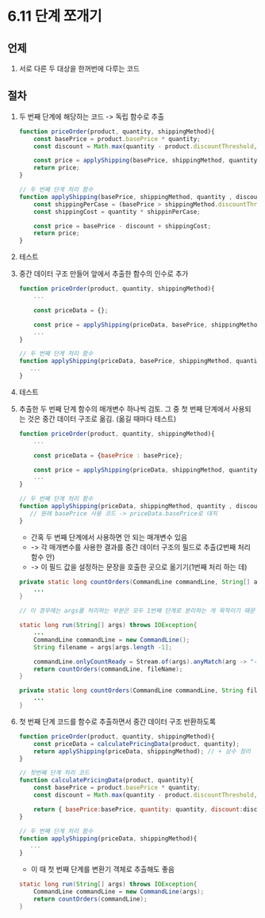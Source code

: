 # 6.11 단계 쪼개기

## 언제

1. 서로 다른 두 대상을 한꺼번에 다루는 코드

## 절차

1. 두 번째 단계에 해당하는 코드 -> 독립 함수로 추출

    ```javascript
    function priceOrder(product, quantity, shippingMethod){
        const basePrice = product.basePrice * quantity;
        const discount = Math.max(quantity - product.discountThreshold, 0) * product.basePrice * product.discountRate;

        const price = applyShipping(basePrice, shippingMethod, quantity, discount);
        return price;
    }

    // 두 번째 단계 처리 함수
    function applyShipping(basePrice, shippingMethod, quantity , discount){
        const shippingPerCase = (basePrice > shippingMethod.discountThreshold) ? shippingMethod.discountedFee : shippingMethod.feePerCase;
        const shippingCost = quantity * shippinPerCase;

        const price = basePrice - discount + shippingCost;
        return price;
    }
    ```

2. 테스트

3. 중간 데이터 구조 만들어 앞에서 추출한 함수의 인수로 추가

    ```javascript
    function priceOrder(product, quantity, shippingMethod){
        ...

        const priceData = {};

        const price = applyShipping(priceData, basePrice, shippingMethod, quantity, discount);
        ...
    }

    // 두 번째 단계 처리 함수
    function applyShipping(priceData, basePrice, shippingMethod, quantity , discount){
       ...
    }
    ```

4. 테스트

5. 추출한 두 번째 단계 함수의 매개변수 하나씩 검토. 그 중 첫 번째 단계에서 사용되는 것은 중간 데이터 구조로 옮김. (옮길 때마다 테스트)

    ```javascript
    function priceOrder(product, quantity, shippingMethod){
        ...

        const priceData = {basePrice : basePrice};

        const price = applyShipping(priceData, shippingMethod, quantity, discount);
        ...
    }

    // 두 번째 단계 처리 함수
    function applyShipping(priceData, shippingMethod, quantity , discount){
       // 원래 basePrice 사용 코드 -> priceData.basePrice로 대치
    }
    ```

    - 간혹 두 번째 단계에서 사용하면 안 되는 매개변수 있음
    - -> 각 매개변수를 사용한 결과를 중간 데이터 구조의 필드로 추출(2번째 처리 함수 안)
    - -> 이 필드 값을 설정하는 문장을 호출한 곳으로 옮기기(1번째 처리 하는 데)

    ```java
    private static long countOrders(CommandLine commandLine, String[] args, String fileName){
        ...
    }
    ```

    ```java
    // 이 경우에는 args를 처리하는 부분은 모두 1번째 단계로 분리하는 게 목적이기 때문

    static long run(String[] args) throws IOException{
        ...
        CommandLine commandLine = new CommandLine();
        String filename = args[args.length -1];

        commandLine.onlyCountReady = Stream.of(args).anyMatch(arg -> "-r".equals(arg));
        return countOrders(commandLine, fileName);
    }

    private static long countOrders(CommandLine commandLine, String fileNmae){
        ...
    }
    ```

6. 첫 번째 단계 코드를 함수로 추출하면서 중간 데이터 구조 반환하도록

    ```javascript
    function priceOrder(product, quantity, shippingMethod){
        const priceData = calculatePricingData(product, quantity);
        return applyShipping(priceData, shippingMethod); // + 상수 정리
    }

    // 첫번째 단계 처리 코드
    function calculatePricingData(product, quantity){
        const basePrice = product.basePrice * quantity;
        const discount = Math.max(quantity - product.discountThreshold, 0) * product.basePrice * product.discountRate;

        return { basePrice:basePrice, quantity: quantity, discount:discount };
    }

    // 두 번째 단계 처리 함수
    function applyShipping(priceData, shippingMethod){
       ...
    }
    ```

   - 이 때 첫 번째 단계를 변환기 객체로 추출해도 좋음
  
    ```java
    static long run(String[] args) throws IOException{
        CommandLine commandLine = new CommandLine(args);
        return countOrders(commandLine);
    }
    ```
